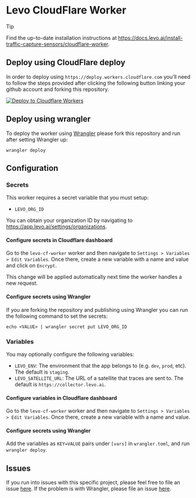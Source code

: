 # Levo CloudFlare Worker

> [!TIP]
> Find the up-to-date installation instructions at https://docs.levo.ai/install-traffic-capture-sensors/cloudflare-worker.

## Deploy using CloudFlare deploy

In order to deploy using `https://deploy.workers.cloudflare.com` you'll need to follow the steps provided after clicking the following button linking your github account and forking this repository.

[![Deploy to Cloudflare Workers](https://deploy.workers.cloudflare.com/button)](https://deploy.workers.cloudflare.com/?url=https://github.com/levoai/cf-worker)


## Deploy using wrangler

To deploy the worker using [Wrangler](https://github.com/cloudflare/wrangler) please fork this repository and run after setting Wrangler up:

`wrangler deploy`

## Configuration

### Secrets

This worker requires a secret variable that you must setup:

* `LEVO_ORG_ID`

You can obtain your organization ID by navigating to https://app.levo.ai/settings/organizations.

#### Configure secrets in Cloudflare dashboard

Go to the `levo-cf-worker` worker and then navigate to `Settings > Variables > Edit Variables`.
Once there, create a new variable with a name and value and click on `Encrypt`.

This change will be applied automatically next time the worker handles a new request.

#### Configure secrets using Wrangler

If you are forking the repository and publishing using Wrangler you can run the following command to set the secrets:

`echo <VALUE> | wrangler secret put LEVO_ORG_ID`

### Variables

You may optionally configure the following variables:

* `LEVO_ENV`: The environment that the app belongs to (e.g. `dev`, `prod`, etc). The default is `staging`.
* `LEVO_SATELLITE_URL`: The URL of a satellite that traces are sent to. The default is `https://collector.levo.ai`.

#### Configure variables in Cloudflare dashboard

Go to the `levo-cf-worker` worker and then navigate to `Settings > Variables > Edit Variables`.
Once there, create a new variable with a name and value.

#### Configure secrets using Wrangler

Add the variables as `KEY=VALUE` pairs under `[vars]` in `wrangler.toml`, and run `wrangler deploy`.

## Issues

If you run into issues with this specific project, please feel free to file an issue [here](https://github.com/levoai/cf-worker/issues). If the problem is with Wrangler, please file an issue [here](https://github.com/cloudflare/wrangler/issues).
